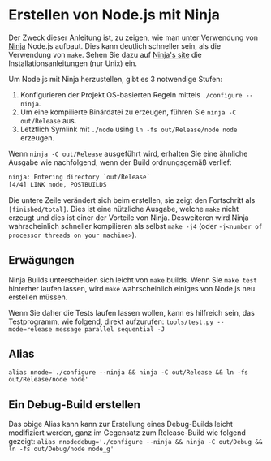 # Erstellen von Node.js mit Ninja

Der Zweck dieser Anleitung ist, zu zeigen, wie man unter Verwendung von [Ninja](https://ninja-build.org/) Node.js aufbaut. Dies kann deutlich schneller sein, als die Verwendung von `make`. Sehen Sie dazu auf [Ninja's site](https://ninja-build.org/) die Installationsanleitungen (nur Unix) ein.

Um Node.js mit Ninja herzustellen, gibt es 3 notwendige Stufen:

1. Konfigurieren der Projekt OS-basierten Regeln mittels `./configure --ninja`.
2. Um eine kompilierte Binärdatei zu erzeugen, führen Sie `ninja -C out/Release` aus.
3. Letztlich Symlink mit `./node` using `ln -fs out/Release/node node` erzeugen.

Wenn `ninja -C out/Release` ausgeführt wird, erhalten Sie eine ähnliche Ausgabe wie nachfolgend, wenn der Build ordnungsgemäß verlief:

```txt
ninja: Entering directory `out/Release`
[4/4] LINK node, POSTBUILDS
```

Die untere Zeile verändert sich beim erstellen, sie zeigt den Fortschritt als `[finished/total]`. Dies ist eine nützliche Ausgabe, welche `make` nicht erzeugt und dies ist einer der Vorteile von Ninja. Desweiteren wird Ninja wahrscheinlich schneller kompilieren als selbst `make -j4` (oder `-j<number of processor threads on your machine>`).

## Erwägungen

Ninja Builds unterscheiden sich leicht von `make` builds. Wenn Sie `make test` hinterher laufen lassen, wird `make` wahrscheinlich einiges von Node.js neu erstellen müssen.

Wenn Sie daher die Tests laufen lassen wollen, kann es hilfreich sein, das Testprogramm, wie folgend, direkt aufzurufen: `tools/test.py --mode=release message parallel sequential -J`

## Alias

`alias nnode='./configure --ninja && ninja -C out/Release && ln -fs out/Release/node node'`

## Ein Debug-Build erstellen

Das obige Alias kann kann zur Erstellung eines Debug-Builds leicht modifiziert werden, ganz im Gegensatz zum Release-Build wie folgend gezeigt: `alias nnodedebug='./configure --ninja && ninja -C out/Debug && ln -fs out/Debug/node node_g'`
